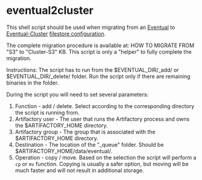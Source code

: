 # eventual2cluster
This shell script should be used when migrating from an [Eventual](https://www.jfrog.com/confluence/display/RTF/Configuring+the+Filestore#ConfiguringtheFilestore-EventualBinaryProvider) to [Eventual-Cluster](https://www.jfrog.com/confluence/display/RTF/Configuring+the+Filestore#ConfiguringtheFilestore-Eventual-ClusterBinaryProvider) [filestore configuration](https://www.jfrog.com/confluence/display/RTF/Configuring+the+Filestore).

The complete migration procedure is available at: HOW TO MIGRATE FROM "S3" to "Cluster-S3" KB.
This script is only a "helper" to fully complete the migration.

Instructions:
The script has to run from the $EVENTUAL_DIR/\_add/ or $EVENTUAL_DIR/\_delete/ folder.
Run the script only if there are remaining binaries in the folder.

During the script you will need to set several parameters:
1. Function - add / delete. Select according to the corresponding directory the script is running from.
2. Artifactory user - The user that runs the Artifactory process and owns the $ARTIFACTORY_HOME directory.
3. Artifactory group - The group that is associated with the $ARTIFACTORY_HOME directory.
4. Destination - The location of the "\_queue" folder. Should be $ARTIFACTORY_HOME/data/eventual/.
5. Operation - copy / move. Based on the selection the script will perform a `cp` or `mv` function. Copying is usually a safer option, but moving will be much faster and will not result in additional storage.
